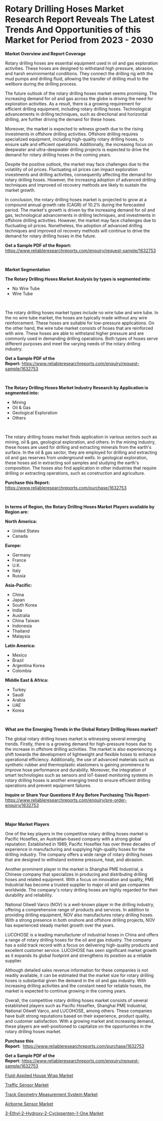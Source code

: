 <p><h1>Rotary Drilling Hoses Market Research Report Reveals The Latest Trends And Opportunities of this Market for Period from 2023 - 2030</h1></p><p><strong>Market Overview and Report Coverage</strong></p>
<p><p>Rotary drilling hoses are essential equipment used in oil and gas exploration activities. These hoses are designed to withstand high pressure, abrasion, and harsh environmental conditions. They connect the drilling rig with the mud pumps and drilling fluid, allowing the transfer of drilling mud to the wellbore during the drilling process. </p><p>The future outlook of the rotary drilling hoses market seems promising. The increasing demand for oil and gas across the globe is driving the need for exploration activities. As a result, there is a growing requirement for efficient drilling equipment, including rotary drilling hoses. Technological advancements in drilling techniques, such as directional and horizontal drilling, are further driving the demand for these hoses. </p><p>Moreover, the market is expected to witness growth due to the rising investments in offshore drilling activities. Offshore drilling requires specialized equipment, including high-quality rotary drilling hoses, to ensure safe and efficient operations. Additionally, the increasing focus on deepwater and ultra-deepwater drilling projects is expected to drive the demand for rotary drilling hoses in the coming years.</p><p>Despite the positive outlook, the market may face challenges due to the volatility of oil prices. Fluctuating oil prices can impact exploration investments and drilling activities, consequently affecting the demand for rotary drilling hoses. However, the increasing adoption of advanced drilling techniques and improved oil recovery methods are likely to sustain the market growth.</p><p>In conclusion, the rotary drilling hoses market is projected to grow at a compound annual growth rate (CAGR) of 10.2% during the forecasted period. The market's growth is driven by the increasing demand for oil and gas, technological advancements in drilling techniques, and investments in offshore drilling activities. However, the market may face challenges due to fluctuating oil prices. Nonetheless, the adoption of advanced drilling techniques and improved oil recovery methods will continue to drive the demand for rotary drilling hoses in the future.</p></p>
<p><strong>Get a Sample PDF of the Report:</strong> <a href="https://www.reliableresearchreports.com/enquiry/request-sample/1632753">https://www.reliableresearchreports.com/enquiry/request-sample/1632753</a></p>
<p>&nbsp;</p>
<p><strong>Market Segmentation</strong></p>
<p><strong>The Rotary Drilling Hoses Market Analysis by types is segmented into:</strong></p>
<p><ul><li>No Wire Tube</li><li>Wire Tube</li></ul></p>
<p>&nbsp;</p>
<p><p>The rotary drilling hoses market types include no wire tube and wire tube. In the no wire tube market, the hoses are typically made without any wire reinforcement. These hoses are suitable for low-pressure applications. On the other hand, the wire tube market consists of hoses that are reinforced with wire. These hoses are able to withstand higher pressure and are commonly used in demanding drilling operations. Both types of hoses serve different purposes and meet the varying needs of the rotary drilling industry.</p></p>
<p><strong>Get a Sample PDF of the Report:</strong>&nbsp;<a href="https://www.reliableresearchreports.com/enquiry/request-sample/1632753">https://www.reliableresearchreports.com/enquiry/request-sample/1632753</a></p>
<p>&nbsp;</p>
<p><strong>The Rotary Drilling Hoses Market Industry Research by Application is segmented into:</strong></p>
<p><ul><li>Mining</li><li>Oil & Gas</li><li>Geological Exploration</li><li>Others</li></ul></p>
<p>&nbsp;</p>
<p><p>The rotary drilling hoses market finds application in various sectors such as mining, oil & gas, geological exploration, and others. In the mining industry, these hoses are used for drilling and extracting minerals from the earth's surface. In the oil & gas sector, they are employed for drilling and extracting oil and gas reserves from underground wells. In geological exploration, these hoses aid in extracting soil samples and studying the earth's composition. The hoses also find application in other industries that require drilling or extracting operations, such as construction and agriculture.</p></p>
<p><strong>Purchase this Report:</strong>&nbsp; <a href="https://www.reliableresearchreports.com/purchase/1632753">https://www.reliableresearchreports.com/purchase/1632753</a></p>
<p>&nbsp;</p>
<p><strong>In terms of Region, the Rotary Drilling Hoses Market Players available by Region are:</strong></p>
<p>
    <p> <strong> North America: </strong>
        <ul>
            <li>United States</li>
            <li>Canada</li>
        </ul>
        </p> 
    <p> <strong> Europe: </strong>
        <ul>
            <li>Germany</li>
            <li>France</li>
            <li>U.K.</li>
            <li>Italy</li>
            <li>Russia</li>
        </ul>
        </p> 
    <p> <strong> Asia-Pacific: </strong>
        <ul>
            <li>China</li>
            <li>Japan</li>
            <li>South Korea</li>
            <li>India</li>
            <li>Australia</li>
            <li>China Taiwan</li>
            <li>Indonesia</li>
            <li>Thailand</li>
            <li>Malaysia</li>
        </ul>
        </p> 
    <p> <strong> Latin America: </strong>
        <ul>
            <li>Mexico</li>
            <li>Brazil</li>
            <li>Argentina Korea</li>
            <li>Colombia</li>
        </ul>
        </p> 
    <p> <strong> Middle East & Africa: </strong>
        <ul>
            <li>Turkey</li>
            <li>Saudi</li>
            <li>Arabia</li>
            <li>UAE</li>
            <li>Korea</li>
        </ul>
    </p>
    </p>
<p>&nbsp;</p>
<p><strong>What are the Emerging Trends in the Global Rotary Drilling Hoses market?</strong></p>
<p><p>The global rotary drilling hoses market is witnessing several emerging trends. Firstly, there is a growing demand for high-pressure hoses due to the increase in offshore drilling activities. The market is also experiencing a shift towards the development of lightweight and flexible hoses to enhance operational efficiency. Additionally, the use of advanced materials such as synthetic rubber and thermoplastic elastomers is gaining prominence to improve hose performance and durability. Moreover, the integration of smart technologies such as sensors and IoT-based monitoring systems in rotary drilling hoses is another emerging trend to ensure efficient drilling operations and prevent equipment failures.</p></p>
<p><strong>Inquire or Share Your Questions If Any Before Purchasing This Report</strong>- <a href="https://www.reliableresearchreports.com/enquiry/pre-order-enquiry/1632753">https://www.reliableresearchreports.com/enquiry/pre-order-enquiry/1632753</a></p>
<p>&nbsp;</p>
<p><strong>Major Market Players</strong></p>
<p><p>One of the key players in the competitive rotary drilling hoses market is Pacific Hoseflex, an Australian-based company with a strong global reputation. Established in 1989, Pacific Hoseflex has over three decades of experience in manufacturing and supplying high-quality hoses for the drilling industry. The company offers a wide range of rotary drilling hoses that are designed to withstand extreme pressure, heat, and abrasion.</p><p>Another prominent player in the market is Shanghai PME Industrial, a Chinese company that specializes in producing and distributing drilling hoses and related equipment. With a focus on innovation and quality, PME Industrial has become a trusted supplier to major oil and gas companies worldwide. The company's rotary drilling hoses are highly regarded for their durability and reliability.</p><p>National Oilwell Varco (NOV) is a well-known player in the drilling industry, offering a comprehensive range of products and services. In addition to providing drilling equipment, NOV also manufactures rotary drilling hoses. With a strong presence in both onshore and offshore drilling projects, NOV has experienced steady market growth over the years.</p><p>LUCOHOSE is a leading manufacturer of industrial hoses in China and offers a range of rotary drilling hoses for the oil and gas industry. The company has a solid track record with a focus on delivering high-quality products and excellent customer service. LUCOHOSE has seen significant market growth as it expands its global footprint and strengthens its position as a reliable supplier.</p><p>Although detailed sales revenue information for these companies is not readily available, it can be estimated that the market size for rotary drilling hoses is substantial given the demand in the oil and gas industry. With increasing drilling activities and the constant need for reliable hoses, the market is expected to continue growing in the coming years.</p><p>Overall, the competitive rotary drilling hoses market consists of several established players such as Pacific Hoseflex, Shanghai PME Industrial, National Oilwell Varco, and LUCOHOSE, among others. These companies have built strong reputations based on their experience, product quality, and customer satisfaction. With a growing market and increasing demand, these players are well-positioned to capitalize on the opportunities in the rotary drilling hoses market.</p></p>
<p><strong>Purchase this Report:</strong>&nbsp;&nbsp;<a href="https://www.reliableresearchreports.com/purchase/1632753">https://www.reliableresearchreports.com/purchase/1632753</a></p>
<p></p>
<p><strong>Get a Sample PDF of the Report:</strong>&nbsp;<a href="https://www.reliableresearchreports.com/enquiry/request-sample/1632753">https://www.reliableresearchreports.com/enquiry/request-sample/1632753</a></p>
<p><p><a href="https://medium.com/@josephweaver29/fluid-applied-house-wrap-market-research-report-its-history-and-forecast-2023-to-2030-065aefcf275d">Fluid-Applied House Wrap Market</a></p><p><a href="https://www.linkedin.com/pulse/traffic-sensor-market-challenges-opportunities-growth-drivers-bnd8e/">Traffic Sensor Market</a></p><p><a href="https://www.linkedin.com/pulse/track-geometry-measurement-system-market-research-report-unlocks-zbnje/">Track Geometry Measurement System Market</a></p><p><a href="https://www.linkedin.com/pulse/airborne-sensor-market-research-report-unlocks-analysis-financial-cmnte/">Airborne Sensor Market</a></p><p><a href="https://medium.com/@frankpeters35/3-ethyl-2-hydroxy-2-cyclopenten-1-one-market-report-reveals-the-latest-trends-and-growth-4f61be4414e2">3-Ethyl-2-Hydroxy-2-Cyclopenten-1-One Market</a></p></p>